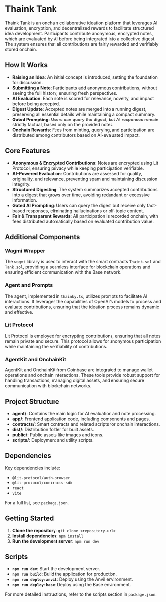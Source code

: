 # Thaink Tank

Thaink Tank is an onchain collaborative ideation platform that leverages AI evaluation, encryption, and decentralized rewards to facilitate structured idea development. Participants contribute anonymous, encrypted notes, which are evaluated by AI before being integrated into a collective digest. The system ensures that all contributions are fairly rewarded and verifiably stored onchain.

## How It Works

- **Raising an Idea**: An initial concept is introduced, setting the foundation for discussion.
- **Submitting a Note**: Participants add anonymous contributions, without seeing the full history, ensuring fresh perspectives.
- **AI Evaluation**: Each note is scored for relevance, novelty, and impact before being accepted.
- **Digest Update**: Accepted notes are merged into a running digest, preserving all essential details while maintaining a compact summary.
- **Gated Prompting**: Users can query the digest, but AI responses remain strictly factual, based only on the provided notes.
- **Onchain Rewards**: Fees from minting, querying, and participation are distributed among contributors based on AI-evaluated impact.

## Core Features

- **Anonymous & Encrypted Contributions**: Notes are encrypted using Lit Protocol, ensuring privacy while keeping participation verifiable.
- **AI-Powered Evaluation**: Contributions are assessed for quality, originality, and relevance, preventing spam and maintaining discussion integrity.
- **Structured Digesting**: The system summarizes accepted contributions into a digest that grows over time, avoiding redundant or excessive information.
- **Gated AI Prompting**: Users can query the digest but receive only fact-based responses, eliminating hallucinations or off-topic content.
- **Fair & Transparent Rewards**: All participation is recorded onchain, with fees distributed automatically based on evaluated contribution value.

## Additional Components

### Wagmi Wrapper

The `wagmi` library is used to interact with the smart contracts `Thaink.sol` and `Tank.sol`, providing a seamless interface for blockchain operations and ensuring efficient communication with the Base network.

### Agent and Prompts

The agent, implemented in `thainky.ts`, utilizes prompts to facilitate AI interactions. It leverages the capabilities of OpenAI's models to process and evaluate contributions, ensuring that the ideation process remains dynamic and effective.

### Lit Protocol

Lit Protocol is employed for encrypting contributions, ensuring that all notes remain private and secure. This protocol allows for anonymous participation while maintaining the verifiability of contributions.

### AgentKit and OnchainKit

AgentKit and OnchainKit from Coinbase are integrated to manage wallet operations and onchain interactions. These tools provide robust support for handling transactions, managing digital assets, and ensuring secure communication with blockchain networks.

## Project Structure

- **agent/**: Contains the main logic for AI evaluation and note processing.
- **app/**: Frontend application code, including components and pages.
- **contracts/**: Smart contracts and related scripts for onchain interactions.
- **dist/**: Distribution folder for built assets.
- **public/**: Public assets like images and icons.
- **scripts/**: Deployment and utility scripts.

## Dependencies

Key dependencies include:

- `@lit-protocol/auth-browser`
- `@lit-protocol/contracts-sdk`
- `react`
- `vite`

For a full list, see `package.json`.

## Getting Started

1. **Clone the repository**: `git clone <repository-url>`
2. **Install dependencies**: `npm install`
3. **Run the development server**: `npm run dev`

## Scripts

- **`npm run dev`**: Start the development server.
- **`npm run build`**: Build the application for production.
- **`npm run deploy:anvil`**: Deploy using the Anvil environment.
- **`npm run deploy:base`**: Deploy using the Base environment.

For more detailed instructions, refer to the scripts section in `package.json`.

